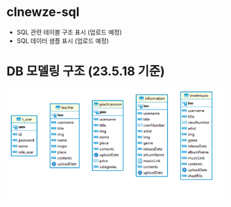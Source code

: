 # clnewze-sql
- SQL 관련 테이블 구조 표시 (업로드 예정)
- SQL 데이터 샘플 표시 (업로드 예정)

# DB 모델링 구조 (23.5.18 기준)
<img src = "./file/modelingV1.png"/>
